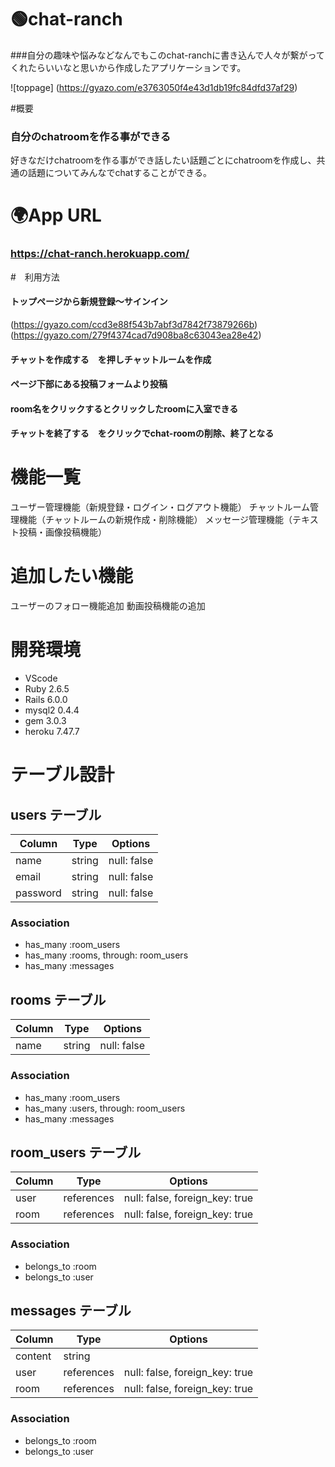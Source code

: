 # 🟢chat-ranch
###自分の趣味や悩みなどなんでもこのchat-ranchに書き込んで人々が繋がってくれたらいいなと思いから作成したアプリケーションです。

![toppage]
(https://gyazo.com/e3763050f4e43d1db19fc84dfd37af29)

#概要
### 自分のchatroomを作る事ができる
好きなだけchatroomを作る事ができ話したい話題ごとにchatroomを作成し、共通の話題についてみんなでchatすることができる。

# 🌍App URL
### **https://chat-ranch.herokuapp.com/**

#　利用方法
#### トップページから新規登録〜サインイン
(https://gyazo.com/ccd3e88f543b7abf3d7842f73879266b)
(https://gyazo.com/279f4374cad7d908ba8c63043ea28e42)
#### チャットを作成する　を押しチャットルームを作成
#### ページ下部にある投稿フォームより投稿
#### room名をクリックするとクリックしたroomに入室できる
#### チャットを終了する　をクリックでchat-roomの削除、終了となる

# 機能一覧
ユーザー管理機能（新規登録・ログイン・ログアウト機能）
チャットルーム管理機能（チャットルームの新規作成・削除機能）
メッセージ管理機能（テキスト投稿・画像投稿機能）

# 追加したい機能
ユーザーのフォロー機能追加
動画投稿機能の追加

# 開発環境
- VScode
- Ruby 2.6.5
- Rails 6.0.0
- mysql2 0.4.4
- gem 3.0.3
- heroku 7.47.7

# テーブル設計

## users テーブル

| Column   | Type   | Options     |
| -------- | ------ | ----------- |
| name     | string | null: false |
| email    | string | null: false |
| password | string | null: false |

### Association

- has_many :room_users
- has_many :rooms, through: room_users
- has_many :messages

## rooms テーブル

| Column | Type   | Options     |
| ------ | ------ | ----------- |
| name   | string | null: false |

### Association

- has_many :room_users
- has_many :users, through: room_users
- has_many :messages

## room_users テーブル

| Column | Type       | Options                        |
| ------ | ---------- | ------------------------------ |
| user   | references | null: false, foreign_key: true |
| room   | references | null: false, foreign_key: true |

### Association

- belongs_to :room
- belongs_to :user

## messages テーブル

| Column  | Type       | Options                        |
| ------- | ---------- | ------------------------------ |
| content | string     |                                |
| user    | references | null: false, foreign_key: true |
| room    | references | null: false, foreign_key: true |

### Association

- belongs_to :room
- belongs_to :user